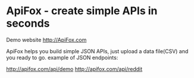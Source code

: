 # ApiFox - create simple APIs in seconds
Demo website http://ApiFox.com

ApiFox helps you build simple JSON APIs, just upload a data file(CSV) and you ready to go.
example of JSON endpoints: 

http://apifox.com/api/demo
http://apifox.com/api/reddit

